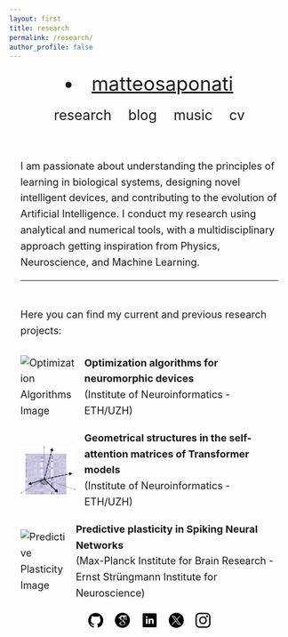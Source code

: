 ```yaml
---
layout: first
title: research
permalink: /research/
author_profile: false
---
```


<style>
  /* Single-column container */
  .single-column {
    display: flex;
    flex-direction: column;
    align-items: center;
    text-align: center;
    margin: 20px;
  }

  /* Title styling */
  .single-column h1 {
    font-size: 30px;
    margin: 0;
  }

  /* Horizontal navigation list */
  nav ul {
    list-style: none;
    display: flex;
    justify-content: center;
    padding: 0;
    margin: 20px 0 0 0;
  }
  
  nav ul li {
    margin: 0 15px;
  }
  
  nav ul li a {
    text-decoration: none;
    font-size: 25px;
  }
  
  /* Icon row */
  .icons {
    margin-top: 20px;
  }
  .icons a {
    margin: 0 8px;
    display: inline-block;
  }
  .icons img {
    width: 1.5em;
    height: 1.5em;
  }
  
  /* Profile image styling */
  .profile-image {
    width: 50%;
    height: auto;
    object-fit: cover;
    border: 4px solid #4B0082;
    margin: 20px 0;
  }

  /* Content text */
  .content {
    max-width: 700px;
    margin: auto;
    font-size: 18px;
    line-height: 1.6;
  }

  /* Mobile responsive adjustments */
  @media (max-width: 600px) {
    .single-column h1 {
      font-size: 24px;
    }
    nav ul li a {
      font-size: 20px;
    }
    .profile-image {
      width: 80%;
    }
  }
</style>

<div class="single-column">
  
   <nav style="font-size: 35px; margin: 0;">
    <li><a href="https://matteosaponati.github.io/">matteosaponati</a></li></nav>
    <nav style="font-size: 25px; margin-top: 1px;">
      <ul class="link-list">
        <li><a href="https://matteosaponati.github.io/research">research</a></li>
        <li><a href="https://matteosaponati.github.io/year-archive/">blog</a></li>
        <li><a href="https://matteosaponati.github.io/music">music</a></li>
        <li><a href="/files/cv.pdf">cv</a></li>
      </ul>
    </nav>
  
  <div class="content">
    <br><br>

<div style="text-align: left;">
<p style="font-size: 18px; margin-top: 5px;">
  I am passionate about understanding the principles of learning in biological systems, designing novel intelligent devices, and contributing to the evolution of Artificial Intelligence. I conduct my research using analytical and numerical tools, with a multidisciplinary approach getting inspiration from Physics, Neuroscience, and Machine Learning.
  <br><hr><br>

<div>
  Here you can find my current and previous research projects:
  <br><br>

  <div style="display: flex; align-items: center; margin-bottom: 20px;">
      <img src="/files/research/feedback-control/logo-post.png" alt="Optimization Algorithms Image" style="width: 100px; height: auto; margin-right: 15px;">
      <div>
          <a href="https://matteosaponati.github.io/research-feedback-control" style="text-decoration: none;">
              <b>Optimization algorithms for neuromorphic devices</b>
              <br>
              (Institute of Neuroinformatics - ETH/UZH)
          </a>
      </div>
  </div>

  <div style="display: flex; align-items: center; margin-bottom: 20px;">
      <img src="/files/research/self-attention-geometry/logo-post.png" alt="Predictive Plasticity Image" style="width: 100px; height: auto; margin-right: 15px;">
      <div>
          <a href="https://matteosaponati.github.io/research-self-attention-geometry" style="text-decoration: none;">
              <b>Geometrical structures in the self-attention matrices of Transformer models</b>
              <br>
              (Institute of Neuroinformatics - ETH/UZH)
          </a>
      </div>
  </div>

  <div style="display: flex; align-items: center; margin-bottom: 20px;">
      <img src="/files/research/predictive-plasticity/logo-predictive-plasticity.png" alt="Predictive Plasticity Image" style="width: 100px; height: auto; margin-right: 15px;">
      <div>
          <a href="https://matteosaponati.github.io/research-predictive-plasticity" style="text-decoration: none;">
              <b>Predictive plasticity in Spiking Neural Networks</b>
              <br>
              (Max-Planck Institute for Brain Research - Ernst Strüngmann Institute for Neuroscience)
          </a>
      </div>
  </div>
    </div>



  <div style="text-align: center;">
  <div class="icons">
    <a href="https://github.com/matteosaponati" target="_blank"><img src="/images/general/github_icon.png" alt="GitHub"></a>
    <a href="https://scholar.google.com/citations?user=kF4valcAAAAJ" target="_blank"><img src="/images/general/scholar_icon_circle.png" alt="Google Scholar"></a>
    <a href="https://www.linkedin.com/in/matteosaponati/" target="_blank"><img src="/images/general/linkedin_icon.png" alt="LinkedIn"></a>
    <a href="https://twitter.com/matteosaponati" target="_blank"><img src="/images/general/x_icon.png" alt="X/Twitter"></a>
    <a href="https://www.instagram.com/matteosaponati/" target="_blank"><img src="/images/general/instagram_icon.png" alt="Instagram"></a>
  </div>

  </div>
